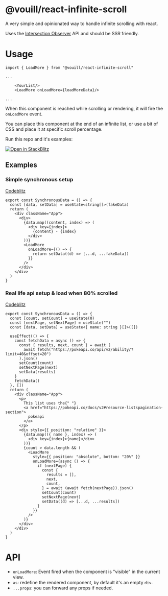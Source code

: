 # @vouill/react-infinite-scroll

A very simple and opinionated way to handle infinite scrolling with react.

Uses the [Intersection Observer](https://caniuse.com/intersectionobserver) API and should be SSR friendly.

# Usage

```tsx
import { LoadMore } from "@vouill/react-infinite-scroll"

...

    <YourList/>
    <LoadMore onLoadMore={loadMoreData}/>

...
```

When this component is reached while scrolling or rendering, it will fire the `onLoadMore` event.

You can place this component at the end of an infinite list, or use a bit of CSS and place it at specific scroll percentage.

Run this repo and it's examples:

[![Open in StackBlitz](https://developer.stackblitz.com/img/open_in_stackblitz.svg)](https://stackblitz.com/github/vouill/react-infinite-scroll)

## Examples

### Simple synchronous setup

[Codeblitz](https://stackblitz.com/edit/vitejs-vite-xjwzv55u?file=src%2FApp.tsx)

```tsx
export const SynchronousData = () => {
  const [data, setData] = useState<string[]>(fakeData)
  return (
    <div className="App">
      <div>
        {data.map((content, index) => (
          <div key={index}>
            {content} - {index}
          </div>
        ))}
        <LoadMore
          onLoadMore={() => {
            return setData((d) => [...d, ...fakeData])
          }}
        />
      </div>
    </div>
  )
}
```

### Real life api setup & load when 80% scrolled

[Codeblitz](https://stackblitz.com/edit/vitejs-vite-hyqefdmj?file=src%2FApp.tsx)

```tsx
export const SynchronousData = () => {
  const [count, setCount] = useState(0)
  const [nextPage, setNextPage] = useState("")
  const [data, setData] = useState<{ name: string }[]>([])

  useEffect(() => {
    const fetchData = async () => {
      const { results, next, count } = await (
        await fetch("https://pokeapi.co/api/v2/ability/?limit=40&offset=20")
      ).json()
      setCount(count)
      setNextPage(next)
      setData(results)
    }
    fetchData()
  }, [])
  return (
    <div className="App">
      <p>
        This list uses the{" "}
        <a href="https://pokeapi.co/docs/v2#resource-listspagination-section">
          pokeapi
        </a>
      </p>
      <div style={{ position: "relative" }}>
        {data.map(({ name }, index) => (
          <div key={index}>{name}</div>
        ))}
        {count > data.length && (
          <LoadMore
            style={{ position: "absolute", bottom: "20%" }}
            onLoadMore={async () => {
              if (nextPage) {
                const {
                  results = [],
                  next,
                  count,
                } = await (await fetch(nextPage)).json()
                setCount(count)
                setNextPage(next)
                setData((d) => [...d, ...results])
              }
            }}
          />
        )}
      </div>
    </div>
  )
}
```

# API

- `onLoadMore`: Event fired when the component is "visible" in the current view.
- `as`: redefine the rendered component, by default it's an empty `div`.
- `...props`: you can forward any props if needed.
